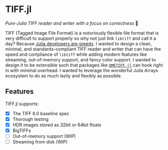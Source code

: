 # TIFF.jl

*Pure-Julia TIFF reader and writer with a focus on correctness* 🧐

TIFF (Tagged Image File Format) is a notoriously flexible file format that is
very difficult to support properly so why not just link `libtiff` and call it
a day? Because [Julia developers are
greedy](https://julialang.org/blog/2012/02/why-we-created-julia/). I wanted to
design a clean, minimal, and standards-compliant TIFF reader and writer that can
have the speed and compliance of `libtiff` while adding modern features like
streaming, out-of-memory support, and fancy color support. I wanted to design it
to be extensible such that packages like
[`OMETIFF.jl`](https://github.com/tlnagy/OMETIFF.jl) can hook right in with
minimal overhead. I wanted to leverage the wonderful Julia Arrays ecosystem to
do as much lazily and flexibly as possible.

## Features

TIFF.jl supports:

- [x] The TIFF 6.0 baseline spec
- [x] Thorough testing
- [x] HDR images stored as 32bit or 64bit floats
- [x] BigTIFFs
- [ ] Out-of-memory support (WIP)
- [ ] Streaming from disk (WIP)